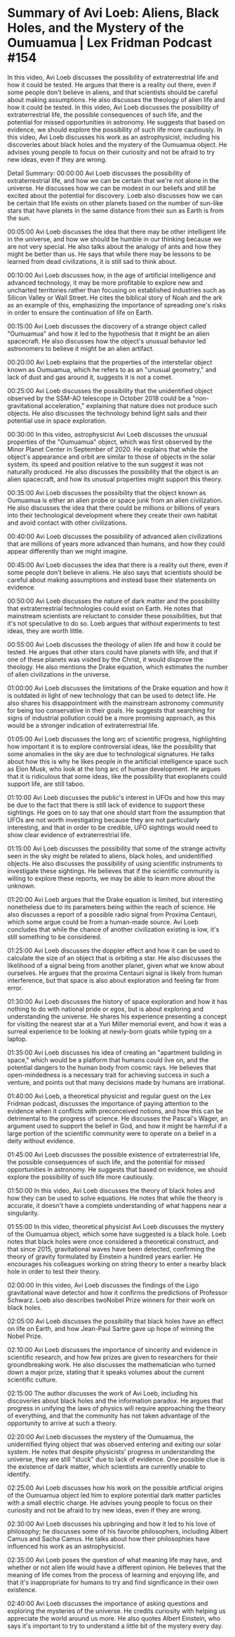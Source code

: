 # Summary of Avi Loeb: Aliens, Black Holes, and the Mystery of the Oumuamua | Lex Fridman Podcast #154

In this video, Avi Loeb discusses the possibility of extraterrestrial life and how it could be tested. He argues that there is a reality out there, even if some people don't believe in aliens, and that scientists should be careful about making assumptions. He also discusses the theology of alien life and how it could be tested.
In this video, Avi Loeb discusses the possibility of extraterrestrial life, the possible consequences of such life, and the potential for missed opportunities in astronomy. He suggests that based on evidence, we should explore the possibility of such life more cautiously.
In this video, Avi Loeb discusses his work as an astrophysicist, including his discoveries about black holes and the mystery of the Oumuamua object. He advises young people to focus on their curiosity and not be afraid to try new ideas, even if they are wrong.

Detail Summary: 
00:00:00
Avi Loeb discusses the possibility of extraterrestrial life, and how we can be certain that we're not alone in the universe. He discusses how we can be modest in our beliefs and still be excited about the potential for discovery. Loeb also discusses how we can be certain that life exists on other planets based on the number of sun-like stars that have planets in the same distance from their sun as Earth is from the sun.

00:05:00
Avi Loeb discusses the idea that there may be other intelligent life in the universe, and how we should be humble in our thinking because we are not very special. He also talks about the analogy of ants and how they might be better than us. He says that while there may be lessons to be learned from dead civilizations, it is still sad to think about.

00:10:00
Avi Loeb discusses how, in the age of artificial intelligence and advanced technology, it may be more profitable to explore new and uncharted territories rather than focusing on established industries such as Silicon Valley or Wall Street. He cites the biblical story of Noah and the ark as an example of this, emphasizing the importance of spreading one's risks in order to ensure the continuation of life on Earth.

00:15:00
Avi Loeb discusses the discovery of a strange object called "Oumuamua" and how it led to the hypothesis that it might be an alien spacecraft. He also discusses how the object's unusual behavior led astronomers to believe it might be an alien artifact.

00:20:00
Avi Loeb explains that the properties of the interstellar object known as Oumuamua, which he refers to as an "unusual geometry," and lack of dust and gas around it, suggests it is not a comet.

00:25:00
Avi Loeb discusses the possibility that the unidentified object observed by the SSM-AO telescope in October 2018 could be a "non-gravitational acceleration," explaining that nature does not produce such objects. He also discusses the technology behind light sails and their potential use in space exploration.

00:30:00
In this video, astrophysicist Avi Loeb discusses the unusual properties of the "Oumuamua" object, which was first observed by the Minor Planet Center in September of 2020. He explains that while the object's appearance and orbit are similar to those of objects in the solar system, its speed and position relative to the sun suggest it was not naturally produced. He also discusses the possibility that the object is an alien spacecraft, and how its unusual properties might support this theory.

00:35:00
Avi Loeb discusses the possibility that the object known as Oumuamua is either an alien probe or space junk from an alien civilization. He also discusses the idea that there could be millions or billions of years into their technological development where they create their own habitat and avoid contact with other civilizations.

00:40:00
Avi Loeb discusses the possibility of advanced alien civilizations that are millions of years more advanced than humans, and how they could appear differently than we might imagine.

00:45:00
Avi Loeb discusses the idea that there is a reality out there, even if some people don't believe in aliens. He also says that scientists should be careful about making assumptions and instead base their statements on evidence.

00:50:00
Avi Loeb discusses the nature of dark matter and the possibility that extraterrestrial technologies could exist on Earth. He notes that mainstream scientists are reluctant to consider these possibilities, but that it's not speculative to do so. Loeb argues that without experiments to test ideas, they are worth little.

00:55:00
Avi Loeb discusses the theology of alien life and how it could be tested. He argues that other stars could have planets with life, and that if one of these planets was visited by the Christ, it would disprove the theology. He also mentions the Drake equation, which estimates the number of alien civilizations in the universe.

01:00:00
Avi Loeb discusses the limitations of the Drake equation and how it is outdated in light of new technology that can be used to detect life. He also shares his disappointment with the mainstream astronomy community for being too conservative in their goals. He suggests that searching for signs of industrial pollution could be a more promising approach, as this would be a stronger indication of extraterrestrial life.

01:05:00
Avi Loeb discusses the long arc of scientific progress, highlighting how important it is to explore controversial ideas, like the possibility that some anomalies in the sky are due to technological signatures. He talks about how this is why he likes people in the artificial intelligence space such as Elon Musk, who look at the long arc of human development. He argues that it is ridiculous that some ideas, like the possibility that exoplanets could support life, are still taboo.

01:10:00
Avi Loeb discusses the public's interest in UFOs and how this may be due to the fact that there is still lack of evidence to support these sightings. He goes on to say that one should start from the assumption that UFOs are not worth investigating because they are not particularly interesting, and that in order to be credible, UFO sightings would need to show clear evidence of extraterrestrial life.

01:15:00
Avi Loeb discusses the possibility that some of the strange activity seen in the sky might be related to aliens, black holes, and unidentified objects. He also discusses the possibility of using scientific instruments to investigate these sightings. He believes that if the scientific community is willing to explore these reports, we may be able to learn more about the unknown.

01:20:00
Avi Loeb argues that the Drake equation is limited, but interesting nonetheless due to its parameters being within the reach of science. He also discusses a report of a possible radio signal from Proxima Centauri, which some argue could be from a human-made source. Avi Loeb concludes that while the chance of another civilization existing is low, it's still something to be considered.

01:25:00
Avi Loeb discusses the doppler effect and how it can be used to calculate the size of an object that is orbiting a star. He also discusses the likelihood of a signal being from another planet, given what we know about ourselves. He argues that the proxima Centauri signal is likely from human interference, but that space is also about exploration and feeling far from error.

01:30:00
Avi Loeb discusses the history of space exploration and how it has nothing to do with national pride or egos, but is about exploring and understanding the universe. He shares his experience presenting a concept for visiting the nearest star at a Yuri Miller memorial event, and how it was a surreal experience to be looking at newly-born goats while typing on a laptop.

01:35:00
Avi Loeb discusses his idea of creating an "apartment building in space," which would be a platform that humans could live on, and the potential dangers to the human body from cosmic rays. He believes that open-mindedness is a necessary trait for achieving success in such a venture, and points out that many decisions made by humans are irrational.

01:40:00
Avi Loeb, a theoretical physicist and regular guest on the Lex Fridman podcast, discusses the importance of paying attention to the evidence when it conflicts with preconceived notions, and how this can be detrimental to the progress of science. He discusses the Pascal's Wager, an argument used to support the belief in God, and how it might be harmful if a large portion of the scientific community were to operate on a belief in a deity without evidence.

01:45:00
Avi Loeb discusses the possible existence of extraterrestrial life, the possible consequences of such life, and the potential for missed opportunities in astronomy. He suggests that based on evidence, we should explore the possibility of such life more cautiously.

01:50:00
In this video, Avi Loeb discusses the theory of black holes and how they can be used to solve equations. He notes that while the theory is accurate, it doesn't have a complete understanding of what happens near a singularity.

01:55:00
In this video, theoretical physicist Avi Loeb discusses the mystery of the Oumuamua object, which some have suggested is a black hole. Loeb notes that black holes were once considered a theoretical construct, and that since 2015, gravitational waves have been detected, confirming the theory of gravity formulated by Einstein a hundred years earlier. He encourages his colleagues working on string theory to enter a nearby black hole in order to test their theory.

02:00:00
In this video, Avi Loeb discusses the findings of the Ligo gravitational wave detector and how it confirms the predictions of Professor Schwarz. Loeb also describes twoNobel Prize winners for their work on black holes.

02:05:00
Avi Loeb discusses the possibility that black holes have an effect on life on Earth, and how Jean-Paul Sartre gave up hope of winning the Nobel Prize.

02:10:00
Avi Loeb discusses the importance of sincerity and evidence in scientific research, and how few prizes are given to researchers for their groundbreaking work. He also discusses the mathematician who turned down a major prize, stating that it speaks volumes about the current scientific culture.

02:15:00
The author discusses the work of Avi Loeb, including his discoveries about black holes and the information paradox. He argues that progress in unifying the laws of physics will require approaching the theory of everything, and that the community has not taken advantage of the opportunity to arrive at such a theory.

02:20:00
Avi Loeb discusses the mystery of the Oumuamua, the unidentified flying object that was observed entering and exiting our solar system. He notes that despite physicists' progress in understanding the universe, they are still "stuck" due to lack of evidence. One possible clue is the existence of dark matter, which scientists are currently unable to identify.

02:25:00
Avi Loeb discusses how his work on the possible artificial origins of the Oumuamua object led him to explore potential dark matter particles with a small electric charge. He advises young people to focus on their curiosity and not be afraid to try new ideas, even if they are wrong.

02:30:00
Avi Loeb discusses his upbringing and how it led to his love of philosophy; he discusses some of his favorite philosophers, including Albert Camus and Sacha Camus. He talks about how their philosophies have influenced his work as an astrophysicist.

02:35:00
Avi Loeb poses the question of what meaning life may have, and whether or not alien life would have a different opinion. He believes that the meaning of life comes from the process of learning and enjoying life, and that it's inappropriate for humans to try and find significance in their own existence.

02:40:00
Avi Loeb discusses the importance of asking questions and exploring the mysteries of the universe. He credits curiosity with helping us appreciate the world around us more. He also quotes Albert Einstein, who says it's important to try to understand a little bit of the mystery every day.

